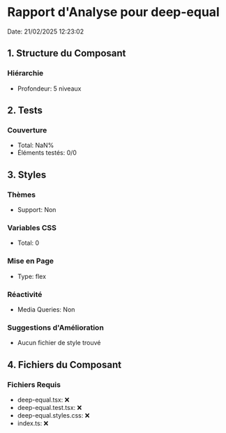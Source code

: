 # Rapport d'Analyse pour deep-equal

Date: 21/02/2025 12:23:02

## 1. Structure du Composant

### Hiérarchie

- Profondeur: 5 niveaux

## 2. Tests

### Couverture

- Total: NaN%
- Éléments testés: 0/0

## 3. Styles

### Thèmes

- Support: Non

### Variables CSS

- Total: 0

### Mise en Page

- Type: flex

### Réactivité

- Media Queries: Non

### Suggestions d'Amélioration

- Aucun fichier de style trouvé

## 4. Fichiers du Composant

### Fichiers Requis

- deep-equal.tsx: ❌
- deep-equal.test.tsx: ❌
- deep-equal.styles.css: ❌
- index.ts: ❌

